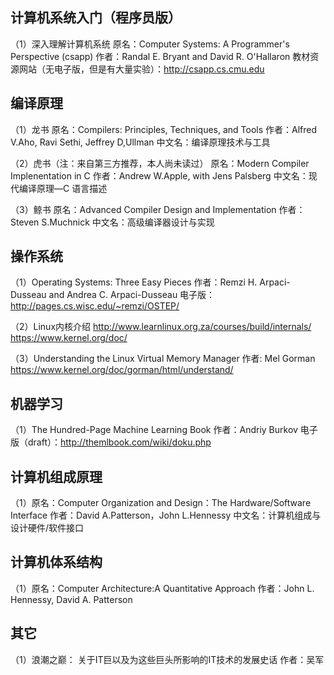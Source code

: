 

## 计算机系统入门（程序员版）
（1）深入理解计算机系统
原名：Computer Systems: A Programmer's Perspective (csapp)
作者：Randal E. Bryant and David R. O'Hallaron
教材资源网站（无电子版，但是有大量实验）：http://csapp.cs.cmu.edu

## 编译原理
（1）龙书
原名：Compilers: Principles, Techniques, and Tools
作者：Alfred V.Aho, Ravi Sethi, Jeffrey D,Ullman
中文名：编译原理技术与工具

（2）虎书（注：来自第三方推荐，本人尚未读过）
原名：Modern Compiler Implenentation in C
作者：Andrew W.Apple, with Jens Palsberg
中文名：现代编译原理—C 语言描述

（3）鲸书
原名：Advanced Compiler Design  and Implementation
作者：Steven S.Muchnick
中文名：高级编译器设计与实现

## 操作系统
（1）Operating Systems: Three Easy Pieces
作者：Remzi H. Arpaci-Dusseau and Andrea C. Arpaci-Dusseau
电子版：http://pages.cs.wisc.edu/~remzi/OSTEP/

（2）Linux内核介绍
http://www.learnlinux.org.za/courses/build/internals/
https://www.kernel.org/doc/

（3）Understanding the Linux Virtual Memory Manager
作者: Mel Gorman
https://www.kernel.org/doc/gorman/html/understand/


## 机器学习
（1）The Hundred-Page Machine Learning Book
作者：Andriy Burkov
电子版（draft）：http://themlbook.com/wiki/doku.php

## 计算机组成原理
（1）原名：Computer Organization and Design：The Hardware/Software Interface
作者：David A.Patterson，John L.Hennessy
中文名：计算机组成与设计硬件/软件接口

## 计算机体系结构
（1）原名：Computer Architecture:A Quantitative Approach
作者：John L. Hennessy, David A. Patterson

## 其它
（1）浪潮之巅： 关于IT巨以及为这些巨头所影响的IT技术的发展史话
作者：吴军